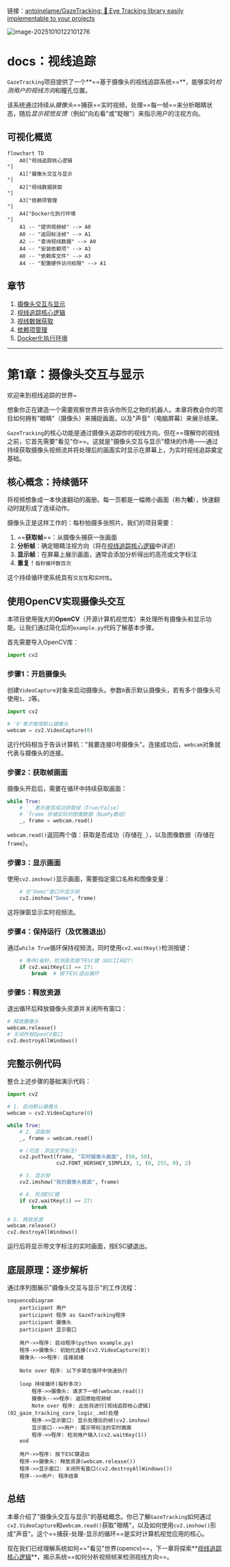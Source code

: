 链接：[antoinelame/GazeTracking: 👀 Eye Tracking library easily implementable to your projects](https://github.com/antoinelame/GazeTracking)

![image-20251010122101276](image-20251010122101276.png)

# docs：视线追踪

`GazeTracking`项目提供了一个**==基于摄像头的视线追踪系统==**，能够实时*检测用户的视线方向*和瞳孔位置。

该系统通过持续从*摄像头*==捕获==实时视频，处理==每一帧==来分析眼睛状态，随后*显示视觉反馈*（例如"向右看"或"眨眼"）来指示用户的注视方向。

## 可视化概览

```mermaid
flowchart TD
    A0["视线追踪核心逻辑
"]
    A1["摄像头交互与显示
"]
    A2["视线数据获取
"]
    A3["依赖项管理
"]
    A4["Docker化执行环境
"]
    A1 -- "提供视频帧" --> A0
    A0 -- "返回标注帧" --> A1
    A2 -- "查询视线数据" --> A0
    A4 -- "安装依赖项" --> A3
    A0 -- "依赖库文件" --> A3
    A4 -- "配置硬件访问权限" --> A1
```

## 章节

1. [摄像头交互与显示](01_webcam_interaction___display_.md)
2. [视线追踪核心逻辑](02_gaze_tracking_core_logic_.md)
3. [视线数据获取](03_gaze_data_retrieval_.md)
4. [依赖项管理](04_dependency_management_.md)
5. [Docker化执行环境](05_dockerized_execution_environment_.md)

---

# 第1章：摄像头交互与显示

欢迎来到视线追踪的世界~

想象你正在建造一个需要观察世界并告诉你所见之物的机器人。本章将教会你的项目如何拥有"眼睛"（摄像头）来捕捉画面，以及"声音"（电脑屏幕）来展示结果。

`GazeTracking`的核心功能是通过摄像头追踪你的视线方向。但在==理解你的视线之前，它首先需要"看见"你==。这就是"摄像头交互与显示"模块的作用——通过持续获取摄像头视频流并将处理后的画面实时显示在屏幕上，为实时视线追踪奠定基础。

## 核心概念：持续循环

将视频想象成一本快速翻动的画册。每一页都是一幅微小画面（称为**帧**），快速翻动时就形成了连续动作。

摄像头正是这样工作的：每秒拍摄多张照片。我们的项目需要：

1. ==**获取帧**==：从摄像头捕获一张画面
2. **分析帧**：确定眼睛注视方向（将在[视线追踪核心逻辑](02_gaze_tracking_core_logic_.md)中详述）
3. **显示帧**：在屏幕上展示画面，通常会添加分析得出的高亮或文字标注
4. **重复**！`每秒循环数百次`

这个持续循环使系统具有`交互性`和`实时性`。

## 使用OpenCV实现摄像头交互

本项目使用强大的**OpenCV**（开源计算机视觉库）来处理所有摄像头和显示功能。让我们通过简化后的`example.py`代码了解基本步骤。

首先需要导入OpenCV库：
```python
import cv2
```

### 步骤1：开启摄像头

创建`VideoCapture`对象来启动摄像头。参数`0`表示默认摄像头，若有多个摄像头可使用`1`、`2`等。

```python
import cv2

# '0'表示使用默认摄像头
webcam = cv2.VideoCapture(0)
```

这行代码相当于告诉计算机："我要连接0号摄像头"。连接成功后，`webcam`对象就代表与摄像头的连接。

### 步骤2：获取帧画面

摄像头开启后，需要在循环中持续获取画面：

```python
while True:
    # `_`表示是否成功获取帧（True/False）
    # `frame`存储实际的图像数据（NumPy数组）
    _, frame = webcam.read()
```

`webcam.read()`返回两个值：获取是否成功（存储在`_`），以及图像数据（存储在`frame`）。

### 步骤3：显示画面

使用`cv2.imshow()`显示画面，需要指定窗口名称和图像变量：

```python
    # 在"Demo"窗口中显示帧
    cv2.imshow("Demo", frame)
```

这将弹窗显示实时视频流。

### 步骤4：保持运行（及优雅退出）

通过`while True`循环保持视频流，同时使用`cv2.waitKey()`检测按键：

```python
    # 等待1毫秒，检测是否按下ESC键（ASCII码27）
    if cv2.waitKey(1) == 27:
        break  # 按下ESC退出循环
```

### 步骤5：释放资源

退出循环后释放摄像头资源并关闭所有窗口：

```python
# 释放摄像头
webcam.release()
# 关闭所有OpenCV窗口
cv2.destroyAllWindows()
```

## 完整示例代码

整合上述步骤的基础演示代码：

```python
import cv2

# 1. 启动默认摄像头
webcam = cv2.VideoCapture(0)

while True:
    # 2. 读取帧
    _, frame = webcam.read()

    # (可选：添加文字标注)
    cv2.putText(frame, "实时摄像头画面", (50, 50),
                cv2.FONT_HERSHEY_SIMPLEX, 1, (0, 255, 0), 2)

    # 3. 显示帧
    cv2.imshow("我的摄像头画面", frame)

    # 4. 检测ESC键
    if cv2.waitKey(1) == 27:
        break

# 5. 释放资源
webcam.release()
cv2.destroyAllWindows()
```

运行后将显示带文字标注的实时画面，按ESC键退出。

## 底层原理：逐步解析

通过序列图展示"摄像头交互与显示"的工作流程：

```mermaid
sequenceDiagram
    participant 用户
    participant 程序 as GazeTracking程序
    participant 摄像头
    participant 显示窗口

    用户->>程序: 启动程序(python example.py)
    程序->>摄像头: 初始化连接(cv2.VideoCapture(0))
    摄像头-->>程序: 连接就绪

    Note over 程序: 以下步骤在循环中快速执行

    loop 持续循环(每秒多次)
        程序->>摄像头: 请求下一帧(webcam.read())
        摄像头-->>程序: 返回原始视频帧
        Note over 程序: 此处将进行[视线追踪核心逻辑](02_gaze_tracking_core_logic_.md)处理
        程序->>显示窗口: 显示处理后的帧(cv2.imshow)
        显示窗口-->>用户: 展示带标注的实时画面
        程序->>程序: 检测用户输入(cv2.waitKey(1))
    end

    用户->>程序: 按下ESC键退出
    程序->>摄像头: 释放资源(webcam.release())
    程序->>显示窗口: 关闭所有窗口(cv2.destroyAllWindows())
    程序-->>用户: 程序结束
```

## 总结

本章介绍了"摄像头交互与显示"的基础概念。你已了解`GazeTracking`如何通过`cv2.VideoCapture`和`webcam.read()`获取"眼睛"，以及如何使用`cv2.imshow()`形成"声音"。这个==捕获-处理-显示的循环==是实时计算机视觉应用的核心。

现在我们已经理解系统如何=="看见"世界(opencv)==，下一章将探索**[视线追踪核心逻辑](02_gaze_tracking_core_logic_.md)**，揭示系统==如何分析视频帧来检测视线方向==。

